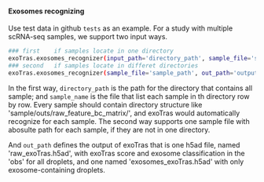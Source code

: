 #### Exosomes recognizing

Use test data in github `tests` as an example.
For a study with multiple scRNA-seq samples, we support two input ways.
```bash
### first    if samples locate in one directory
exoTras.exosomes_recognizer(input_path='directory_path', sample_file='sample_name', out_path='output_path', species='Homo')
### second   if samples locate in differet directories
exoTras.exosomes_recognizer(sample_file='sample_path', out_path='output_path', species='Homo')
```
In the first way, `directory_path` is the path for the directory that contains all sample; and `sample_name` is the file that list each sample in th directory row by row. Every sample should contain directory structure like 'sample/outs/raw_feature_bc_matrix/', and exoTras would automatically recognize for each sample. The second way supports one sample file with abosulte path for each sample, if they are not in one directory.

And `out_path` defines the output of exoTras that is one h5ad file, named 'raw_exoTras.h5ad', with exoTras score and exosome classification in the 'obs' for all droplets, and one named 'exosomes_exoTras.h5ad' with only exosome-containing droplets.